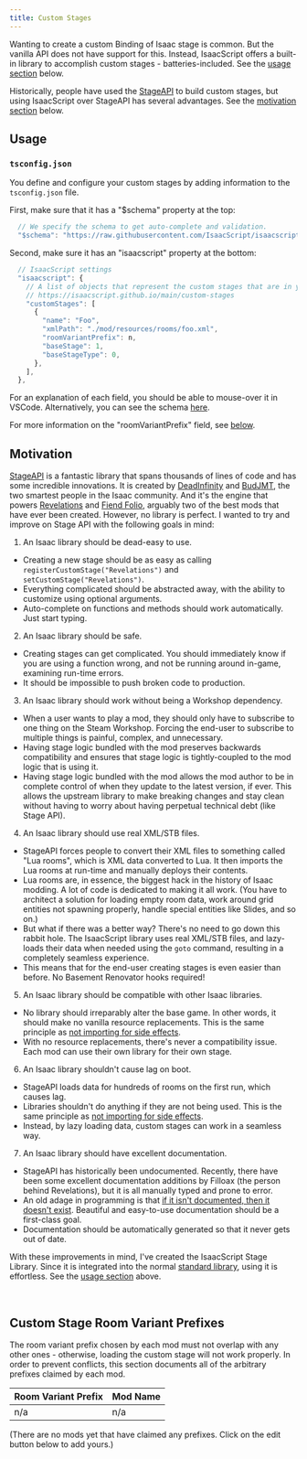 ```yaml
---
title: Custom Stages
---
```


<!-- markdownlint-disable MD029 -->

Wanting to create a custom Binding of Isaac stage is common. But the vanilla API does not have support for this. Instead, IsaacScript offers a built-in library to accomplish custom stages - batteries-included. See the [usage section](#usage) below.

Historically, people have used the [StageAPI](https://github.com/Meowlala/BOIStageAPI15) to build custom stages, but using IsaacScript over StageAPI has several advantages. See the [motivation section](#motivation) below.

## Usage

### `tsconfig.json`

You define and configure your custom stages by adding information to the `tsconfig.json` file.

First, make sure that it has a "$schema" property at the top:

<!-- We specify the following code block as "ts" instead of "jsonc" because Docusaurus will mess up the syntax highlighting. -->

```ts
  // We specify the schema to get auto-complete and validation.
  "$schema": "https://raw.githubusercontent.com/IsaacScript/isaacscript/main/packages/isaacscript-cli/schemas/tsconfig-isaacscript-schema.json",
```

Second, make sure it has an "isaacscript" property at the bottom:

<!-- We specify the following code block as "ts" instead of "jsonc" because Docusaurus will mess up the syntax highlighting. -->

```ts
  // IsaacScript settings
  "isaacscript": {
    // A list of objects that represent the custom stages that are in your mod, if any. See:
    // https://isaacscript.github.io/main/custom-stages
    "customStages": [
      {
        "name": "Foo",
        "xmlPath": "./mod/resources/rooms/foo.xml",
        "roomVariantPrefix": n,
        "baseStage": 1,
        "baseStageType": 0,
      },
    ],
  },
```

For an explanation of each field, you should be able to mouse-over it in VSCode. Alternatively, you can see the schema [here](https://github.com/IsaacScript/isaacscript/blob/main/packages/isaacscript-common/src/interfaces/CustomStage.ts).

For more information on the "roomVariantPrefix" field, see [below](#custom-stage-room-variant-prefixes).

## Motivation

[StageAPI](https://github.com/Meowlala/BOIStageAPI15) is a fantastic library that spans thousands of lines of code and has some incredible innovations. It is created by [DeadInfinity](https://steamcommunity.com/profiles/76561198172774482/myworkshopfiles/?appid=250900) and [BudJMT](https://steamcommunity.com/profiles/76561198067029619/myworkshopfiles/?appid=250900), the two smartest people in the Isaac community. And it's the engine that powers [Revelations](https://steamcommunity.com/sharedfiles/filedetails/?id=1536643474) and [Fiend Folio](https://steamcommunity.com/sharedfiles/filedetails/?id=2305131709&searchtext=fiend+folio), arguably two of the best mods that have ever been created. However, no library is perfect. I wanted to try and improve on Stage API with the following goals in mind:

<!--lint disable ordered-list-marker-value -->

1. An Isaac library should be dead-easy to use.

- Creating a new stage should be as easy as calling `registerCustomStage("Revelations")` and `setCustomStage("Revelations")`.
- Everything complicated should be abstracted away, with the ability to customize using optional arguments.
- Auto-complete on functions and methods should work automatically. Just start typing.

2. An Isaac library should be safe.

- Creating stages can get complicated. You should immediately know if you are using a function wrong, and not be running around in-game, examining run-time errors.
- It should be impossible to push broken code to production.

3. An Isaac library should work without being a Workshop dependency.

- When a user wants to play a mod, they should only have to subscribe to one thing on the Steam Workshop. Forcing the end-user to subscribe to multiple things is painful, complex, and unnecessary.
- Having stage logic bundled with the mod preserves backwards compatibility and ensures that stage logic is tightly-coupled to the mod logic that is using it.
- Having stage logic bundled with the mod allows the mod author to be in complete control of when they update to the latest version, if ever. This allows the upstream library to make breaking changes and stay clean without having to worry about having perpetual technical debt (like Stage API).

4. An Isaac library should use real XML/STB files.

- StageAPI forces people to convert their XML files to something called "Lua rooms", which is XML data converted to Lua. It then imports the Lua rooms at run-time and manually deploys their contents.
- Lua rooms are, in essence, the biggest hack in the history of Isaac modding. A lot of code is dedicated to making it all work. (You have to architect a solution for loading empty room data, work around grid entities not spawning properly, handle special entities like Slides, and so on.)
- But what if there was a better way? There's no need to go down this rabbit hole. The IsaacScript library uses real XML/STB files, and lazy-loads their data when needed using the `goto` command, resulting in a completely seamless experience.
- This means that for the end-user creating stages is even easier than before. No Basement Renovator hooks required!

5. An Isaac library should be compatible with other Isaac libraries.

- No library should irreparably alter the base game. In other words, it should make no vanilla resource replacements. This is the same principle as [not importing for side effects](https://github.com/Zamiell/isaac-faq/blob/main/mod-organization.md#avoiding-side-effects).
- With no resource replacements, there's never a compatibility issue. Each mod can use their own library for their own stage.

6. An Isaac library shouldn't cause lag on boot.

- StageAPI loads data for hundreds of rooms on the first run, which causes lag.
- Libraries shouldn't do anything if they are not being used. This is the same principle as [not importing for side effects](https://github.com/Zamiell/isaac-faq/blob/main/mod-organization.md#avoiding-side-effects).
- Instead, by lazy loading data, custom stages can work in a seamless way.

7. An Isaac library should have excellent documentation.

- StageAPI has historically been undocumented. Recently, there have been some excellent documentation additions by Filloax (the person behind Revelations), but it is all manually typed and prone to error.
- An old adage in programming is that [if it isn't documented, then it doesn't exist](https://blog.codinghorror.com/if-it-isnt-documented-it-doesnt-exist/). Beautiful and easy-to-use documentation should be a first-class goal.
- Documentation should be automatically generated so that it never gets out of date.

<!--lint enable ordered-list-marker-value -->

With these improvements in mind, I've created the IsaacScript Stage Library. Since it is integrated into the normal [standard library](https://isaacscript.github.io/isaacscript-common), using it is effortless. See the [usage section](#usage) above.

<br />

## Custom Stage Room Variant Prefixes

The room variant prefix chosen by each mod must not overlap with any other ones - otherwise, loading the custom stage will not work properly. In order to prevent conflicts, this section documents all of the arbitrary prefixes claimed by each mod.

| Room Variant Prefix | Mod Name |
| ------------------- | -------- |
| n/a                 | n/a      |

(There are no mods yet that have claimed any prefixes. Click on the edit button below to add yours.)
